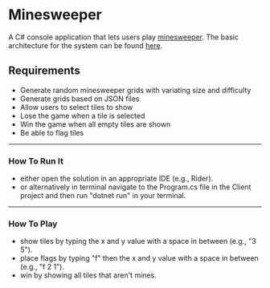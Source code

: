 # Minesweeper

A C# console application that lets users play [minesweeper](https://en.wikipedia.org/wiki/Minesweeper_(video_game)). 
The basic architecture for the system can be found [here](https://github.com/MarioSinovcic/Minesweeper/wiki).

## Requirements

- Generate random minesweeper grids with variating size and difficulty
- Generate grids based on JSON files
- Allow users to select tiles to show
- Lose the game when a tile is selected
- Win the game when all empty tiles are shown
- Be able to flag tiles

------
### How To Run It

 - either open the solution in an appropriate IDE (e.g., Rider).
 - or alternatively in terminal navigate to the Program.cs file in the Client project and then run "dotnet run" in your terminal.


------
### How To Play

 - show tiles by typing the x and y value with a space in between (e.g., "3 5").
 - place flags by typing "f" then the x and y value with a space in between (e.g., "f 2 1").
 - win by showing all tiles that aren't mines.
